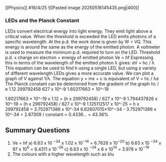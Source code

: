 [[Physics]]
#16/4/25
![[Pasted image 20250516145435.png|400]]
### LEDs and the Planck Constant
LEDs convert electrical energy into light energy. They emit light above a critical value. When the threshold is exceeded the LED emits photons of a specific wavelength. At the p.d. the work done is given by W = VQ. This energy is around the same as the energy of the emitted photon. A voltmeter is used to measure the minimum p.d. required to turn on the LED.
Threshold p.d. x charge on electron = energy of emitted photon 
	Ve = hf
Expressing this in terms of the wavelength of the emitted photon λ gives:
	eV = hc / λ
This equation can be used to find h using a single LED, but using a variety of different wavelength LEDs gives a more accurate value.
We can plot a graph of V against 1/λ. The equation y = mx + c is equivalent of V = hc / λe
The Planck constant can be determined from the gradient of the graph hc / e
1.12
299792458
627 x 10^-9
1.60217663 × 10^-19

1.60217663 × 10^-19 x 1.12 = (h x 299792458) / 627 x 10^-9
1.794437826 x 10^-19 = (h x 299792458) / 627 x 10^-9
1.125112517 x 10^-25 = h x 299792458
= 3.752971386 x 10^-34
6.62607015×10^−34 - 3.752971386 x 10^-34 = 2.87309
/ constant = 0.4336...
= 43.36%

## Summary Questions
1)  Ve = hf
	a) 6.63 x 10 $^{-34}$ x 1.02 x 10$^{-14}$ = 6.7626 x 10$^{-20}$
	b) 6.63 x 10 $^{-34}$ x 97 x 10$^{6}$ = 6.4311 x 10$^{-26}$
	c) 6.63 x 10 $^{-34}$ x 6 x 10$^{14}$ = 3.978 x 10$^{-19}$
2) The colours with a higher wavelength such as blu